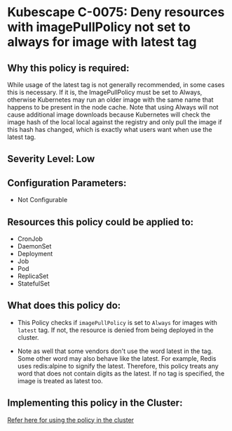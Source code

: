 # Kubescape C-0075: Deny resources with imagePullPolicy not set to always for image with latest tag

## Why this policy is required:
While usage of the latest tag is not generally recommended, in some cases this is necessary. If it is, the ImagePullPolicy must be set to Always, otherwise Kubernetes may run an older image with the same name that happens to be present in the node cache. Note that using Always will not cause additional image downloads because Kubernetes will check the image hash of the local local against the registry and only pull the image if this hash has changed, which is exactly what users want when use the latest tag.


## Severity Level: Low

## Configuration Parameters:
* Not Configurable

## Resources this policy could be applied to:
* CronJob
* DaemonSet
* Deployment
* Job
* Pod
* ReplicaSet
* StatefulSet

## What does this policy do:
* This Policy checks if `imagePullPolicy` is set to `Always` for images with `latest` tag. If not, the resource is denied from being deployed in the cluster.

* Note as well that some vendors don't use the word latest in the tag. Some other word may also behave like the latest. For example, Redis uses redis:alpine to signify the latest. Therefore, this policy treats any word that does not contain digits as the latest. If no tag is specified, the image is treated as latest too.


## Implementing this policy in the Cluster:
[Refer here for using the policy in the cluster](https://github.com/kubescape/cel-admission-library#using-the-library)